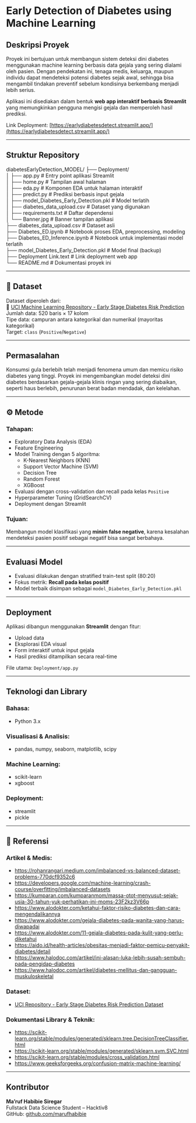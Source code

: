 # Early Detection of Diabetes using Machine Learning

## Deskripsi Proyek

Proyek ini bertujuan untuk membangun sistem deteksi dini diabetes menggunakan machine learning berbasis data gejala yang sering dialami oleh pasien. Dengan pendekatan ini, tenaga medis, keluarga, maupun individu dapat mendeteksi potensi diabetes sejak awal, sehingga bisa mengambil tindakan preventif sebelum kondisinya berkembang menjadi lebih serius.

Aplikasi ini disediakan dalam bentuk **web app interaktif berbasis Streamlit** yang memungkinkan pengguna mengisi gejala dan memperoleh hasil prediksi.

Link Deployment: [https://earlydiabetesdetect.streamlit.app/](https://earlydiabetesdetect.streamlit.app/)

---

## Struktur Repository
diabetesEarlyDetection_MODEL/
├── Deployment/  
│ ├── app.py # Entry point aplikasi Streamlit  
│ ├── home.py # Tampilan awal halaman  
│ ├── eda.py # Komponen EDA untuk halaman interaktif  
│ ├── predict.py # Prediksi berbasis input gejala  
│ ├── model_Diabetes_Early_Detection.pkl # Model terlatih  
│ ├── diabetes_data_upload.csv # Dataset yang digunakan  
│ ├── requirements.txt # Daftar dependensi  
│ └── Banner.jpg # Banner tampilan aplikasi  
├── diabetes_data_upload.csv # Dataset asli  
├── Diabetes_ED.ipynb # Notebook proses EDA, preprocessing, modeling  
├── Diabetes_ED_Inference.ipynb # Notebook untuk implementasi model terlatih  
├── model_Diabetes_Early_Detection.pkl # Model final (backup)  
├── Deployment Link.text # Link deployment web app  
└── README.md # Dokumentasi proyek ini  

---

## 🧾 Dataset

Dataset diperoleh dari:  
🔗 [UCI Machine Learning Repository - Early Stage Diabetes Risk Prediction](https://archive.ics.uci.edu/dataset/529/early+stage+diabetes+risk+prediction+dataset)  
Jumlah data: 520 baris × 17 kolom  
Tipe data: campuran antara kategorikal dan numerikal (mayoritas kategorikal)  
Target: `class` (`Positive`/`Negative`)

---

## Permasalahan

Konsumsi gula berlebih telah menjadi fenomena umum dan memicu risiko diabetes yang tinggi. Proyek ini mengembangkan model deteksi dini diabetes berdasarkan gejala-gejala klinis ringan yang sering diabaikan, seperti haus berlebih, penurunan berat badan mendadak, dan kelelahan.

---

## ⚙️ Metode

### Tahapan:
- Exploratory Data Analysis (EDA)
- Feature Engineering 
- Model Training dengan 5 algoritma:
  - K-Nearest Neighbors (KNN)
  - Support Vector Machine (SVM)
  - Decision Tree
  - Random Forest
  - XGBoost
- Evaluasi dengan cross-validation dan recall pada kelas `Positive`
- Hyperparameter Tuning (GridSearchCV)
- Deployment dengan Streamlit

### Tujuan:
Membangun model klasifikasi yang **minim false negative**, karena kesalahan mendeteksi pasien positif sebagai negatif bisa sangat berbahaya.

---

## Evaluasi Model

- Evaluasi dilakukan dengan stratified train-test split (80:20)
- Fokus metrik: **Recall pada kelas positif**
- Model terbaik disimpan sebagai `model_Diabetes_Early_Detection.pkl`

---

## Deployment

Aplikasi dibangun menggunakan **Streamlit** dengan fitur:
- Upload data
- Eksplorasi EDA visual
- Form interaktif untuk input gejala
- Hasil prediksi ditampilkan secara real-time

File utama: `Deployment/app.py`

---

## Teknologi dan Library

### Bahasa:
- Python 3.x

### Visualisasi & Analisis:
- pandas, numpy, seaborn, matplotlib, scipy

### Machine Learning:
- scikit-learn
- xgboost

### Deployment:
- streamlit
- pickle

---

## 🔗 Referensi

### Artikel & Medis:
- https://rohanrangari.medium.com/imbalanced-vs-balanced-dataset-problems-770dcf9352c6  
- https://developers.google.com/machine-learning/crash-course/overfitting/imbalanced-datasets  
- https://kumparan.com/kumparanmom/massa-otot-menyusut-sejak-usia-30-tahun-yuk-perhatikan-ini-moms-23F2kz3V66p  
- https://www.alodokter.com/ketahui-faktor-risiko-diabetes-dan-cara-mengendalikannya  
- https://www.alodokter.com/gejala-diabetes-pada-wanita-yang-harus-diwapadai  
- https://www.alodokter.com/11-gejala-diabetes-pada-kulit-yang-perlu-diketahui  
- https://aido.id/health-articles/obesitas-menjadi-faktor-pemicu-penyakit-diabetes/detail  
- https://www.halodoc.com/artikel/ini-alasan-luka-lebih-susah-sembuh-pada-pengidap-diabetes  
- https://www.halodoc.com/artikel/diabetes-mellitus-dan-gangguan-muskuloskeletal  

### Dataset:
- [UCI Repository - Early Stage Diabetes Risk Prediction Dataset](https://archive.ics.uci.edu/dataset/529/early+stage+diabetes+risk+prediction+dataset)

### Dokumentasi Library & Teknik:
- https://scikit-learn.org/stable/modules/generated/sklearn.tree.DecisionTreeClassifier.html  
- https://scikit-learn.org/stable/modules/generated/sklearn.svm.SVC.html  
- https://scikit-learn.org/stable/modules/cross_validation.html  
- https://www.geeksforgeeks.org/confusion-matrix-machine-learning/

---

## Kontributor

**Ma’ruf Habibie Siregar**  
Fullstack Data Science Student – Hacktiv8  
GitHub: [github.com/marufhabibie](https://github.com/HbbSiregar)  